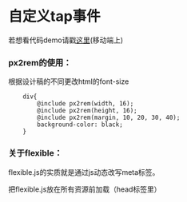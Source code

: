 # 自定义tap事件

若想看代码demo请戳[这里](http://www.alkalixin.cn/tap)(移动端上)

### px2rem的使用：
根据设计稿的不同更改html的font-size

```
	div{
		@include px2rem(width, 16);
		@include px2rem(height, 16);
		@include px2rem(margin, 10, 20, 30, 40);
		background-color: black;
	}	
```
### 关于flexible：

flexible.js的实质就是通过js动态改写meta标签。

把flexible.js放在所有资源前加载（head标签里）
